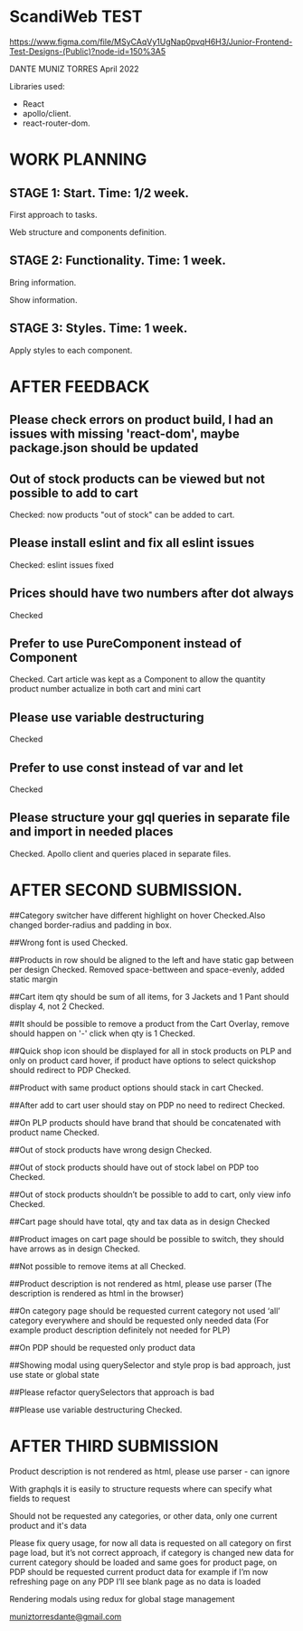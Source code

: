 # ScandiWeb TEST

https://www.figma.com/file/MSyCAqVy1UgNap0pvqH6H3/Junior-Frontend-Test-Designs-(Public)?node-id=150%3A5

DANTE MUNIZ TORRES
April 2022

Libraries used:
- React
- apollo/client.
- react-router-dom.

# WORK PLANNING 

## STAGE 1: Start. Time: 1/2 week.

First approach to tasks.

Web structure and components definition.


## STAGE 2: Functionality. Time: 1 week.

Bring information.

Show information.


## STAGE 3: Styles. Time: 1 week.

Apply styles to each component.


# AFTER FEEDBACK

## Please check errors on product build, I had an issues with missing 'react-dom', maybe package.json should be updated

## Out of stock products can be viewed but not possible to add to cart
Checked: now products "out of stock" can be added to cart.

## Please install eslint and fix all eslint issues
Checked: eslint issues fixed

## Prices should have two numbers after dot always
Checked

## Prefer to use PureComponent instead of Component
Checked. Cart article was kept as a Component to allow the quantity product number actualize in both cart and mini cart

## Please use variable destructuring
Checked

## Prefer to use const instead of var and let
Checked

## Please structure your gql queries in separate file and import in needed places
Checked. Apollo client and queries placed in separate files.



# AFTER SECOND SUBMISSION.

##Category switcher have different highlight on hover
Checked.Also changed border-radius and padding in box.

##Wrong font is used
Checked.

##Products in row should be aligned to the left and have static gap between per design
Checked. Removed space-bettween and space-evenly, added static margin

##Cart item qty should be sum of all items, for 3 Jackets and 1 Pant should display 4, not 2
Checked.

##It should be possible to remove a product from the Cart Overlay, remove should happen on '-' click when qty is 1
Checked.

##Quick shop icon should be displayed for all in stock products on PLP and only on product card hover, if product have options to select quickshop should redirect to PDP
Checked.

##Product with same product options should stack in cart
Checked.

##After add to cart user should stay on PDP no need to redirect
Checked.

##On PLP products should have brand that should be concatenated with product name
Checked.

##Out of stock products have wrong design
Checked.

##Out of stock products should have out of stock label on PDP too
Checked.

##Out of stock products shouldn’t be possible to add to cart, only view info
Checked.


##Cart page should have total, qty and tax data as in design
Checked

##Product images on cart page should be possible to switch, they should have arrows as in design
Checked.

##Not possible to remove items at all
Checked.

##Product description is not rendered as html, please use parser
(The description is rendered as html in the browser)

##On category page should be requested current category not used ‘all’ category everywhere and should be requested only needed data (For example product description definitely not needed for PLP)


##On PDP should be requested only product data

##Showing modal using querySelector and style prop is bad approach, just use state or global state

##Please refactor querySelectors that approach is bad

##Please use variable destructuring
Checked.



# AFTER THIRD SUBMISSION


Product description is not rendered as html, please use parser - can ignore


With graphqls it is easily to structure requests where can specify what fields to request

Should not be requested any categories, or other data, only one current product and it's data

Please fix query usage, for now all data is requested on all category on first page load, but it’s not correct approach, if category is changed new data for current category should be loaded and same goes for product page, on PDP should be requested current product data for example if I’m now refreshing page on any PDP I’ll see blank page as no data is loaded



Rendering modals using redux for global stage management


muniztorresdante@gmail.com
